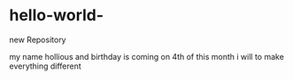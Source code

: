 # hello-world-
new Repository

my name hollious and birthday is coming on 4th of this month
i will to make everything different 
